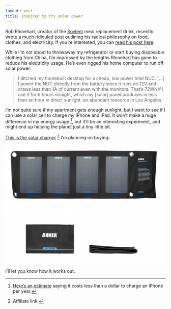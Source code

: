 ```yaml
---
layout: post
title: Inspired to try solar power
---
```


Rob Rhinehart, creator of the [Soylent](https://www.soylent.com) meal replacement drink, recently wrote a [much](http://thenextweb.com/opinion/2015/08/04/drink-your-feelings-bros/) [ridiculed](http://gizmodo.com/rob-rhineharts-latest-attempt-to-make-you-buy-soylent-i-1721852606) post outlining his radical philosophy on food, clothes, and electricity. If you’re interested, you can [read his post here](http://robrhinehart.com/?p=1331).

While I’m not about to throwaway my refrigerator or start buying disposable clothing from China, I’m impressed by the lengths Rhinehart has gone to reduce his electricity usage. He’s even rigged his home computer to run off solar power:

>  I ditched my homebuilt desktop for a cheap, low power Intel NUC. [...] I power the NUC directly from the battery since it runs on 12V and draws less than 1A of current even with the monitors. That’s 72Wh if I use it for 6 hours straight, which my [solar] panel produces in less than an hour in direct sunlight, an abundant resource in Los Angeles.

I’m not quite sure if my apartment gets enough sunlight, but I want to see if I can use a solar cell to charge my iPhone and iPad. It won’t make a huge difference in my energy usage [^microscopic], but it’ll be an interesting experiment, and might end up helping the planet just a tiny little bit.

[This is the solar charger](http://www.amazon.com/dp/B00E3OL5U8/?tag=chrisltd-20
) [^affiliate] I’m planning on buying:

<a href="http://www.amazon.com/dp/B00E3OL5U8/?tag=chrisltd-20
"><img src="/blog/images/2015/08/anker-panel.png"></a>

I’ll let you know how it works out.

[^microscopic]: [Here’s an estimate](http://blog.opower.com/2014/09/iphone-6-charging-47-cents/) saying it costs less than a dollar to charge an iPhone per year.

[^affiliate]: Affiliate link.
